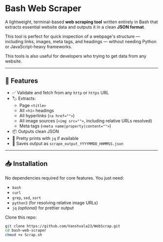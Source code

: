 # Bash Web Scraper

A lightweight, terminal-based **web scraping tool** written entirely in Bash that extracts essential website data and outputs it in a clean **JSON format**.

This tool is perfect for quick inspection of a webpage's structure — including links, images, meta tags, and headings — without needing Python or JavaScript-heavy frameworks.

This tools is also useful for developers who trying to get data from any website.

---

## 🚀 Features

- ✅ Validate and fetch from any `http` or `https` URL
- 🏷️ Extracts:
  - Page `<title>`
  - All `<h1>` headings
  - All hyperlinks (`<a href="">`)
  - All image sources (`<img src="">`, including relative URLs resolved)
  - Meta tags (`<meta name|property|content="">`)
- 📦 Outputs clean JSON
- 💄 Pretty prints with `jq` if available
- 📁 Saves output as `scrape_output_YYYYMMDD_HHMMSS.json`

---

## 📥 Installation

No dependencies required for core features. You just need:

- `bash`
- `curl`
- `grep`, `sed`, `sort`
- `python3` (for resolving relative image URLs)
- `jq` *(optional)* for prettier output

Clone this repo:

```bash
git clone https://github.com/Vanshvala23/WebScrap.git
cd bash-web-scraper
chmod +x Scrap.sh